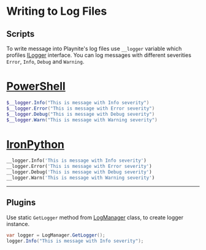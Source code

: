 Writing to Log Files
=====================

Scripts
---------------------

To write message into Playnite's log files use `__logger` variable which profiles [ILogger](xref:Playnite.SDK.ILogger) interface. You can log messages with different severities `Error`, `Info`, `Debug` and `Warning`.

# [PowerShell](#tab/tabpowershell)
```powershell
$__logger.Info("This is message with Info severity")
$__logger.Error("This is message with Error severity")
$__logger.Debug("This is message with Debug severity")
$__logger.Warn("This is message with Warning severity")
```

# [IronPython](#tab/tabpython)
```python
__logger.Info('This is message with Info severity')
__logger.Error('This is message with Error severity')
__logger.Debug('This is message with Debug severity')
__logger.Warn('This is message with Warning severity')
```
***

Plugins
---------------------

Use static `GetLogger` method from [LogManager](xref:Playnite.SDK.LogManager) class, to create logger instance.

```csharp
var logger = LogManager.GetLogger();
logger.Info("This is message with Info severity");
```